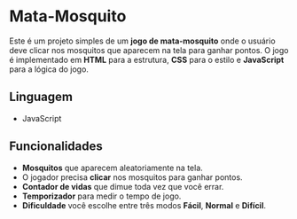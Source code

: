 # Mata-Mosquito
Este é um projeto simples de um **jogo de mata-mosquito** onde o usuário deve clicar nos mosquitos que aparecem na tela para ganhar pontos. O jogo é implementado em **HTML** para a estrutura, **CSS** para o estilo e **JavaScript** para a lógica do jogo.

## Linguagem 
- JavaScript

## Funcionalidades

- **Mosquitos** que aparecem aleatoriamente na tela.
- O jogador precisa **clicar** nos mosquitos para ganhar pontos.
- **Contador de vidas** que dimue toda vez que você errar.
- **Temporizador** para medir o tempo de jogo.
- **Dificuldade** você escolhe entre três modos **Fácil**, **Normal** e **Difícil**.
